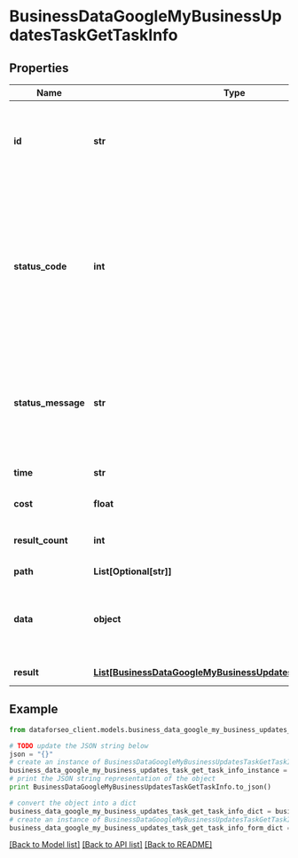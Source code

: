 # BusinessDataGoogleMyBusinessUpdatesTaskGetTaskInfo


## Properties

Name | Type | Description | Notes
------------ | ------------- | ------------- | -------------
**id** | **str** | task identifier unique task identifier in our system in the UUID format | [optional] 
**status_code** | **int** | status code of the task generated by DataForSEO, can be within the following range: 10000-60000 you can find the full list of the response codes here | [optional] 
**status_message** | **str** | informational message of the task you can find the full list of general informational messages here | [optional] 
**time** | **str** | execution time, seconds | [optional] 
**cost** | **float** | total tasks cost, USD | [optional] 
**result_count** | **int** | number of elements in the result array | [optional] 
**path** | **List[Optional[str]]** | URL path | [optional] 
**data** | **object** | contains the same parameters that you specified in the POST request | [optional] 
**result** | [**List[BusinessDataGoogleMyBusinessUpdatesTaskGetResultInfo]**](BusinessDataGoogleMyBusinessUpdatesTaskGetResultInfo.md) | array of results | [optional] 

## Example

```python
from dataforseo_client.models.business_data_google_my_business_updates_task_get_task_info import BusinessDataGoogleMyBusinessUpdatesTaskGetTaskInfo

# TODO update the JSON string below
json = "{}"
# create an instance of BusinessDataGoogleMyBusinessUpdatesTaskGetTaskInfo from a JSON string
business_data_google_my_business_updates_task_get_task_info_instance = BusinessDataGoogleMyBusinessUpdatesTaskGetTaskInfo.from_json(json)
# print the JSON string representation of the object
print BusinessDataGoogleMyBusinessUpdatesTaskGetTaskInfo.to_json()

# convert the object into a dict
business_data_google_my_business_updates_task_get_task_info_dict = business_data_google_my_business_updates_task_get_task_info_instance.to_dict()
# create an instance of BusinessDataGoogleMyBusinessUpdatesTaskGetTaskInfo from a dict
business_data_google_my_business_updates_task_get_task_info_form_dict = business_data_google_my_business_updates_task_get_task_info.from_dict(business_data_google_my_business_updates_task_get_task_info_dict)
```
[[Back to Model list]](../README.md#documentation-for-models) [[Back to API list]](../README.md#documentation-for-api-endpoints) [[Back to README]](../README.md)



